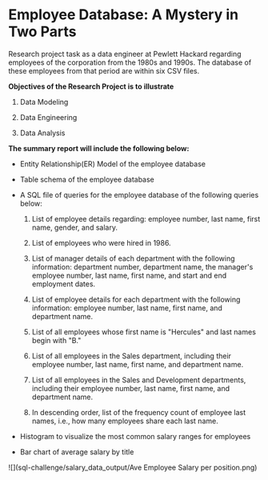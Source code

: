 # Employee Database: A Mystery in Two Parts

Research project task as a data engineer at Pewlett Hackard regarding employees of the corporation from the 1980s and 1990s. 
The database of these employees from that period are within six CSV files.

**Objectives of the Research Project is to illustrate**
1. Data Modeling

2. Data Engineering

3. Data Analysis

**The summary report will include the following below:**
- Entity Relationship(ER) Model of the employee database

- Table schema of the employee database

- A SQL file of queries for the employee database of the following queries below:
	1. List of employee details regarding: employee number, last name, first name, gender, and salary.

	2. List of employees who were hired in 1986.

	3. List of manager details of each department with the following information: department number, department name, the manager's employee number, last name, first name, and start and end employment dates.

	4. List of employee details for each department with the following information: employee number, last name, first name, and department name.

	5. List of all employees whose first name is "Hercules" and last names begin with "B."
	
	6. List of all employees in the Sales department, including their employee number, last name, first name, and department name.

	7. List of all employees in the Sales and Development departments, including their employee number, last name, first name, and department name.

	8. In descending order, list of the frequency count of employee last names, i.e., how many employees share each last name. 

- Histogram to visualize the most common salary ranges for employees


- Bar chart of average salary by title

![](sql-challenge/salary_data_output/Ave Employee Salary per position.png)
